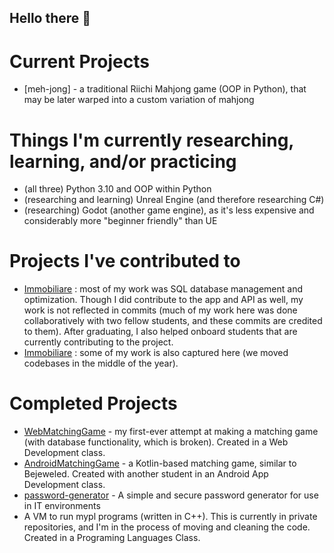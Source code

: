 ## Hello there 👋


# Current Projects
- [meh-jong] - a traditional Riichi Mahjong game (OOP in Python), that may be later warped into a custom variation of mahjong

# Things I'm currently researching, learning, and/or practicing
- (all three) Python 3.10 and OOP within Python
- (researching and learning) Unreal Engine (and therefore researching C#)
- (researching) Godot (another game engine), as it's less expensive and considerably more "beginner friendly" than UE

# Projects I've contributed to
- [Immobiliare](https://github.com/orgs/immobiliareai/repositories?q=immobiliare) : most of my work was SQL database management and optimization. Though I did contribute to the app and API as well, my work is not reflected in commits (much of my work here was done collaboratively with two fellow students, and these commits are credited to them). After graduating, I also helped onboard students that are currently contributing to the project.
- [Immobiliare](https://github.com/orgs/Pangeon-LLC/repositories?q=immobiliare) : some of my work is also captured here (we moved codebases in the middle of the year).

# Completed Projects
- [WebMatchingGame](https://github.com/d-bev/WebMatchingGame) - my first-ever attempt at making a matching game (with database functionality, which is broken). Created in a Web Development class.
- [AndroidMatchingGame](https://github.com/d-bev/AndroidMatchingGame) - a Kotlin-based matching game, similar to Bejeweled. Created with another student in an Android App Development class.
- [password-generator](https://github.com/d-bev/password-generator) - A simple and secure password generator for use in IT environments
- A VM to run mypl programs (written in C++). This is currently in private repositories, and I'm in the process of moving and cleaning the code. Created in a Programing Languages Class.
